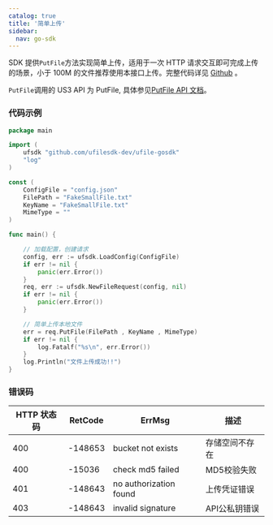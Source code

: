 ```yaml
---
catalog: true  
title: '简单上传'
sidebar:
  nav: go-sdk
---
```

SDK 提供`PutFile`方法实现简单上传，适用于一次 HTTP 请求交互即可完成上传的场景，小于 100M 的文件推荐使用本接口上传。完整代码详见 [Github](https://github.com/ufilesdk-dev/ufile-gosdk/blob/master/file.go) 。

`PutFile`调用的 US3 API 为 PutFile, 具体参见[PutFile API 文档](https://docs.ucloud.cn/api/ufile-api/put_file)。

### 代码示例

<div class="copyable" markdown="1">

```go
package main

import (
	ufsdk "github.com/ufilesdk-dev/ufile-gosdk"
	"log"
)

const (
	ConfigFile = "config.json"
	FilePath = "FakeSmallFile.txt"
	KeyName = "FakeSmallFile.txt"
	MimeType = ""
)

func main() {

	// 加载配置，创建请求
	config, err := ufsdk.LoadConfig(ConfigFile)
	if err != nil {
		panic(err.Error())
	}
	req, err := ufsdk.NewFileRequest(config, nil)
	if err != nil {
		panic(err.Error())
	}

	// 简单上传本地文件
	err = req.PutFile(FilePath , KeyName , MimeType)
	if err != nil {
		log.Fatalf("%s\n", err.Error())
	}
	log.Println("文件上传成功!!")
}
```
</div>

### 错误码

| HTTP 状态码 | RetCode | ErrMsg                 | 描述                                |
| ----------- | ------- | ---------------------- | ----------------------------------- |
| 400         | -148653 | bucket not exists      | 存储空间不存在                      |
| 400         | -15036  | check md5 failed       | MD5校验失败                         |
| 401         | -148643 | no authorization found | 上传凭证错误                        |
| 403         | -148643 | invalid signature      | API公私钥错误				   	   |
